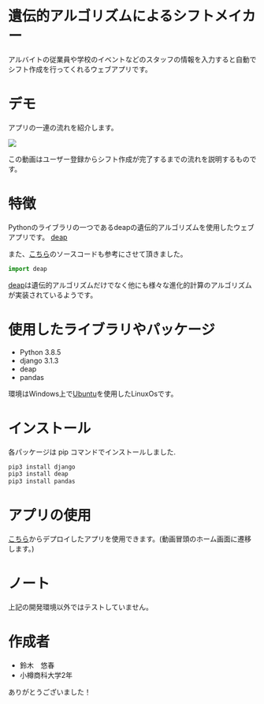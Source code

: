 # 遺伝的アルゴリズムによるシフトメイカー
 
アルバイトの従業員や学校のイベントなどのスタッフの情報を入力すると自動でシフト作成を行ってくれるウェブアプリです。
 
# デモ
 
アプリの一連の流れを紹介します。
 
![](https://cpp-learning.com/wp-content/uploads/2019/05/pyxel-190505-161951.gif)
 
この動画はユーザー登録からシフト作成が完了するまでの流れを説明するものです。
 
# 特徴
 
Pythonのライブラリの一つであるdeapの遺伝的アルゴリズムを使用したウェブアプリです。 [deap](https://github.com/DEAP/deap/blob/master/examples/ga/onemax.py)

また、[こちら](https://github.com/shouta-dev/nurse-scheduling-ga/blob/master/nurse_scheduling_by_ga.py)のソースコードも参考にさせて頂きました。
 
```python
import deap
```
[deap](https://github.com/DEAP/deap/blob/master/examples/ga/onemax.py)は遺伝的アルゴリズムだけでなく他にも様々な進化的計算のアルゴリズムが実装されているようです。
 
 
# 使用したライブラリやパッケージ
 
* Python 3.8.5
* django 3.1.3
* deap
* pandas
 
環境はWindows上で[Ubuntu](https://www.ubuntulinux.jp/)を使用したLinuxOsです。
 

# インストール
 
各パッケージは pip コマンドでインストールしました.
 
```bash
pip3 install django
pip3 install deap
pip3 install pandas
```
 
# アプリの使用
 

[こちら]()からデプロイしたアプリを使用できます。(動画冒頭のホーム画面に遷移します。)
 
# ノート
 
上記の開発環境以外ではテストしていません。
 
# 作成者
 
* 鈴木　悠春
* 小樽商科大学2年
 

ありがとうございました！
